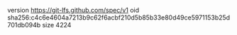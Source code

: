 version https://git-lfs.github.com/spec/v1
oid sha256:c4c6e4604a7213b9c62f6acbf210d5b85b33e80d49ce5971153b25d701db094b
size 4224
